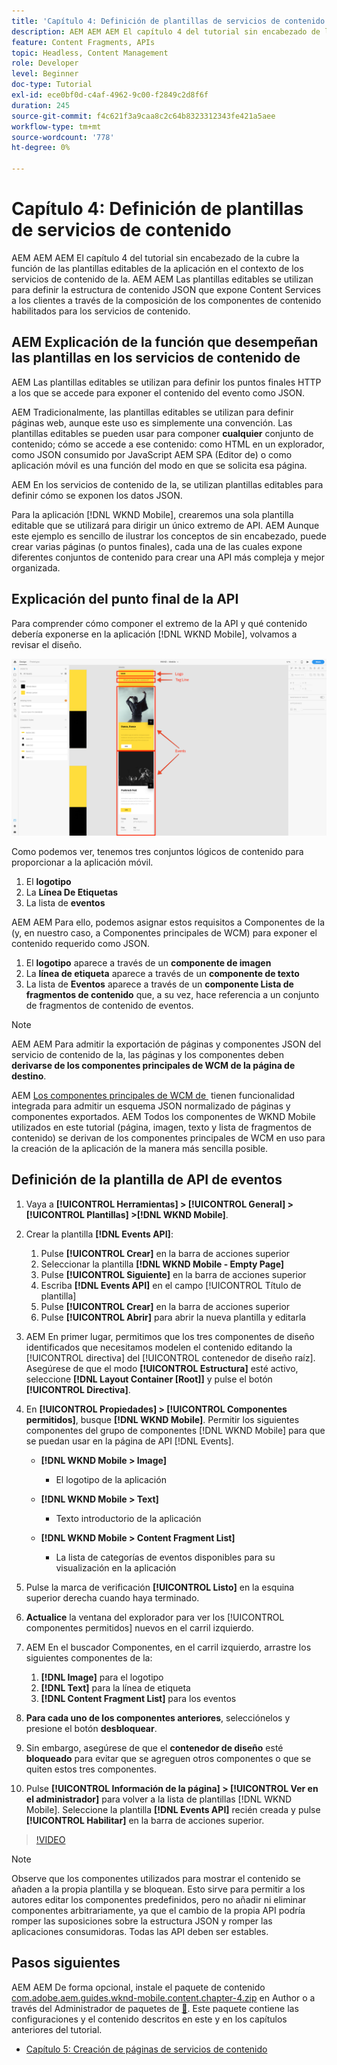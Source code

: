 ```yaml
---
title: 'Capítulo 4: Definición de plantillas de servicios de contenido: servicios de contenido'
description: AEM AEM AEM El capítulo 4 del tutorial sin encabezado de la cubre la función de las plantillas editables de la aplicación en el contexto de los servicios de contenido de la. AEM Las plantillas editables se utilizan para definir la estructura de contenido JSON que, en última instancia, exponen los servicios de contenido.
feature: Content Fragments, APIs
topic: Headless, Content Management
role: Developer
level: Beginner
doc-type: Tutorial
exl-id: ece0bf0d-c4af-4962-9c00-f2849c2d8f6f
duration: 245
source-git-commit: f4c621f3a9caa8c2c64b8323312343fe421a5aee
workflow-type: tm+mt
source-wordcount: '778'
ht-degree: 0%

---
```


# Capítulo 4: Definición de plantillas de servicios de contenido

AEM AEM AEM El capítulo 4 del tutorial sin encabezado de la cubre la función de las plantillas editables de la aplicación en el contexto de los servicios de contenido de la. AEM AEM Las plantillas editables se utilizan para definir la estructura de contenido JSON que expone Content Services a los clientes a través de la composición de los componentes de contenido habilitados para los servicios de contenido.

## AEM Explicación de la función que desempeñan las plantillas en los servicios de contenido de

AEM Las plantillas editables se utilizan para definir los puntos finales HTTP a los que se accede para exponer el contenido del evento como JSON.

AEM Tradicionalmente, las plantillas editables se utilizan para definir páginas web, aunque este uso es simplemente una convención. Las plantillas editables se pueden usar para componer **cualquier** conjunto de contenido; cómo se accede a ese contenido: como HTML en un explorador, como JSON consumido por JavaScript AEM SPA (Editor de) o como aplicación móvil es una función del modo en que se solicita esa página.

AEM En los servicios de contenido de la, se utilizan plantillas editables para definir cómo se exponen los datos JSON.

Para la aplicación [!DNL WKND Mobile], crearemos una sola plantilla editable que se utilizará para dirigir un único extremo de API. AEM Aunque este ejemplo es sencillo de ilustrar los conceptos de sin encabezado, puede crear varias páginas (o puntos finales), cada una de las cuales expone diferentes conjuntos de contenido para crear una API más compleja y mejor organizada.

## Explicación del punto final de la API

Para comprender cómo componer el extremo de la API y qué contenido debería exponerse en la aplicación [!DNL WKND Mobile], volvamos a revisar el diseño.

![Descomposición de página de API de eventos](./assets/chapter-4/design-to-component-mapping.png)

Como podemos ver, tenemos tres conjuntos lógicos de contenido para proporcionar a la aplicación móvil.

1. El **logotipo**
2. La **Línea De Etiquetas**
3. La lista de **eventos**

AEM AEM Para ello, podemos asignar estos requisitos a Componentes de la (y, en nuestro caso, a Componentes principales de WCM) para exponer el contenido requerido como JSON.

1. El **logotipo** aparece a través de un **componente de imagen**
2. La **línea de etiqueta** aparece a través de un **componente de texto**
3. La lista de **Eventos** aparece a través de un **componente Lista de fragmentos de contenido** que, a su vez, hace referencia a un conjunto de fragmentos de contenido de eventos.

>[!NOTE]
>
>AEM AEM Para admitir la exportación de páginas y componentes JSON del servicio de contenido de la, las páginas y los componentes deben **derivarse de los componentes principales de WCM de la página de destino**.
>
>AEM [Los componentes principales de WCM de &#x200B;](https://github.com/Adobe-Marketing-Cloud/aem-core-wcm-components) tienen funcionalidad integrada para admitir un esquema JSON normalizado de páginas y componentes exportados. AEM Todos los componentes de WKND Mobile utilizados en este tutorial (página, imagen, texto y lista de fragmentos de contenido) se derivan de los componentes principales de WCM en uso para la creación de la aplicación de la manera más sencilla posible.

## Definición de la plantilla de API de eventos

1. Vaya a **[!UICONTROL Herramientas] > [!UICONTROL General] > [!UICONTROL Plantillas] >[!DNL WKND Mobile]**.

1. Crear la plantilla **[!DNL Events API]**:

   1. Pulse **[!UICONTROL Crear]** en la barra de acciones superior
   1. Seleccionar la plantilla **[!DNL WKND Mobile - Empty Page]**
   1. Pulse **[!UICONTROL Siguiente]** en la barra de acciones superior
   1. Escriba **[!DNL Events API]** en el campo [!UICONTROL Título de plantilla]
   1. Pulse **[!UICONTROL Crear]** en la barra de acciones superior
   1. Pulse **[!UICONTROL Abrir]** para abrir la nueva plantilla y editarla

1. AEM En primer lugar, permitimos que los tres componentes de diseño identificados que necesitamos modelen el contenido editando la [!UICONTROL directiva] del [!UICONTROL contenedor de diseño raíz]. Asegúrese de que el modo **[!UICONTROL Estructura]** esté activo, seleccione **[!DNL Layout Container \[Root\]]** y pulse el botón **[!UICONTROL Directiva]**.
1. En **[!UICONTROL Propiedades] > [!UICONTROL Componentes permitidos]**, busque **[!DNL WKND Mobile]**. Permitir los siguientes componentes del grupo de componentes [!DNL WKND Mobile] para que se puedan usar en la página de API [!DNL Events].

   * **[!DNL WKND Mobile > Image]**

      * El logotipo de la aplicación

   * **[!DNL WKND Mobile > Text]**

      * Texto introductorio de la aplicación

   * **[!DNL WKND Mobile > Content Fragment List]**

      * La lista de categorías de eventos disponibles para su visualización en la aplicación

1. Pulse la marca de verificación **[!UICONTROL Listo]** en la esquina superior derecha cuando haya terminado.
1. **Actualice** la ventana del explorador para ver los [!UICONTROL componentes permitidos] nuevos en el carril izquierdo.
1. AEM En el buscador Componentes, en el carril izquierdo, arrastre los siguientes componentes de la:
   1. **[!DNL Image]** para el logotipo
   2. **[!DNL Text]** para la línea de etiqueta
   3. **[!DNL Content Fragment List]** para los eventos
1. **Para cada uno de los componentes anteriores**, selecciónelos y presione el botón **desbloquear**.
1. Sin embargo, asegúrese de que el **contenedor de diseño** esté **bloqueado** para evitar que se agreguen otros componentes o que se quiten estos tres componentes.
1. Pulse **[!UICONTROL Información de la página] > [!UICONTROL Ver en el administrador]** para volver a la lista de plantillas [!DNL WKND Mobile]. Seleccione la plantilla **[!DNL Events API]** recién creada y pulse **[!UICONTROL Habilitar]** en la barra de acciones superior.

>[!VIDEO](https://video.tv.adobe.com/v/28342?quality=12&learn=on)

>[!NOTE]
>
> Observe que los componentes utilizados para mostrar el contenido se añaden a la propia plantilla y se bloquean. Esto sirve para permitir a los autores editar los componentes predefinidos, pero no añadir ni eliminar componentes arbitrariamente, ya que el cambio de la propia API podría romper las suposiciones sobre la estructura JSON y romper las aplicaciones consumidoras. Todas las API deben ser estables.

## Pasos siguientes

AEM AEM De forma opcional, instale el paquete de contenido [com.adobe.aem.guides.wknd-mobile.content.chapter-4.zip](https://github.com/adobe/aem-guides-wknd-mobile/releases/latest) en Author o a través del Administrador de paquetes de [&#128279;](http://localhost:4502/crx/packmgr/index.jsp). Este paquete contiene las configuraciones y el contenido descritos en este y en los capítulos anteriores del tutorial.

* [Capítulo 5: Creación de páginas de servicios de contenido](./chapter-5.md)
